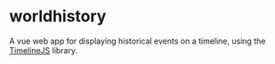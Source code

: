 # worldhistory
A vue web app for displaying historical events on a timeline, using the [TimelineJS]([http://example.com](https://timeline.knightlab.com/docs/index.html))  library.
